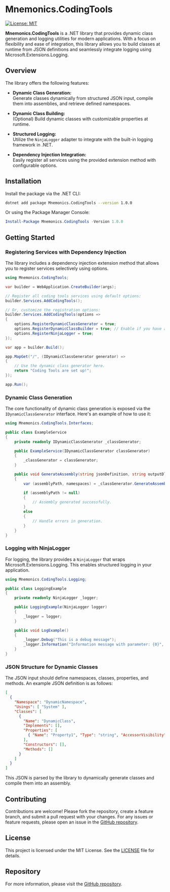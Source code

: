 ﻿# Mnemonics.CodingTools

[![License: MIT](https://img.shields.io/badge/License-MIT-yellow.svg)](LICENSE)

**Mnemonics.CodingTools** is a .NET library that provides dynamic class generation and logging utilities for modern applications. With a focus on flexibility and ease of integration, this library allows you to build classes at runtime from JSON definitions and seamlessly integrate logging using Microsoft.Extensions.Logging.

## Overview

The library offers the following features:

- **Dynamic Class Generation:**  
  Generate classes dynamically from structured JSON input, compile them into assemblies, and retrieve defined namespaces.

- **Dynamic Class Building:**  
  (Optional) Build dynamic classes with customizable properties at runtime.

- **Structured Logging:**  
  Utilize the `NinjaLogger` adapter to integrate with the built-in logging framework in .NET.

- **Dependency Injection Integration:**  
  Easily register all services using the provided extension method with configurable options.

## Installation

Install the package via the .NET CLI:

```bash
dotnet add package Mnemonics.CodingTools --version 1.0.0
```

Or using the Package Manager Console:

```powershell
Install-Package Mnemonics.CodingTools -Version 1.0.0
```

## Getting Started

### Registering Services with Dependency Injection

The library includes a dependency injection extension method that allows you to register services selectively using options.

```csharp
using Mnemonics.CodingTools;

var builder = WebApplication.CreateBuilder(args);

// Register all coding tools services using default options:
builder.Services.AddCodingTools();

// Or, customize the registration options:
builder.Services.AddCodingTools(options =>
{
    options.RegisterDynamicClassGenerator = true;
    options.RegisterDynamicClassBuilder = true; // Enable if you have an implementation.
    options.RegisterNinjaLogger = true;
});

var app = builder.Build();

app.MapGet("/", (IDynamicClassGenerator generator) =>
{
    // Use the dynamic class generator here.
    return "Coding Tools are set up!";
});

app.Run();
```

### Dynamic Class Generation

The core functionality of dynamic class generation is exposed via the `IDynamicClassGenerator` interface. Here's an example of how to use it:

```csharp
using Mnemonics.CodingTools.Interfaces;

public class ExampleService
{
    private readonly IDynamicClassGenerator _classGenerator;

    public ExampleService(IDynamicClassGenerator classGenerator)
    {
        _classGenerator = classGenerator;
    }

    public void GenerateAssembly(string jsonDefinition, string outputDllPath)
    {
        var (assemblyPath, namespaces) = _classGenerator.GenerateAssemblyFromJson(jsonDefinition, outputDllPath);

        if (assemblyPath != null)
        {
            // Assembly generated successfully.
        }
        else
        {
            // Handle errors in generation.
        }
    }
}
```

### Logging with NinjaLogger

For logging, the library provides a `NinjaLogger` that wraps Microsoft.Extensions.Logging. This enables structured logging in your application.

```csharp
using Mnemonics.CodingTools.Logging;

public class LoggingExample
{
    private readonly NinjaLogger _logger;

    public LoggingExample(NinjaLogger logger)
    {
        _logger = logger;
    }

    public void LogExample()
    {
        _logger.Debug("This is a debug message");
        _logger.Information("Information message with parameter: {0}", 123);
    }
}
```

### JSON Structure for Dynamic Classes

The JSON input should define namespaces, classes, properties, and methods. An example JSON definition is as follows:

```json
[
  {
    "Namespace": "DynamicNamespace",
    "Usings": [ "System" ],
    "Classes": [
      {
        "Name": "DynamicClass",
        "Implements": [],
        "Properties": [
          { "Name": "Property1", "Type": "string", "AccessorVisibility": "public", "AccessorType": "init" }
        ],
        "Constructors": [],
        "Methods": []
      }
    ]
  }
]
```

This JSON is parsed by the library to dynamically generate classes and compile them into an assembly.

## Contributing

Contributions are welcome! Please fork the repository, create a feature branch, and submit a pull request with your changes. For any issues or feature requests, please open an issue in the [GitHub repository](https://github.com/petervdpas/Mnemonics.CodingTools).

## License

This project is licensed under the MIT License. See the [LICENSE](LICENSE) file for details.

## Repository

For more information, please visit the [GitHub repository](https://github.com/petervdpas/Mnemonics.CodingTools).
